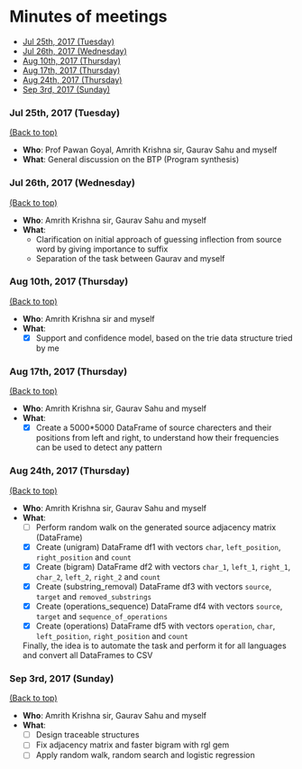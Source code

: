 # Minutes of meetings

- [Jul 25th, 2017 (Tuesday)](#jul-25th-2017-tuesday)
- [Jul 26th, 2017 (Wednesday)](#jul-26th-2017-wednesday)
- [Aug 10th, 2017 (Thursday)](#aug-10th-2017-thursday)
- [Aug 17th, 2017 (Thursday)](#aug-17th-2017-thursday)
- [Aug 24th, 2017 (Thursday)](#aug-24th-2017-thursday)
- [Sep 3rd, 2017 (Sunday)](#sep-3rd-2017-sunday)

### Jul 25th, 2017 (Tuesday)

[(Back to top)](#minutes-of-meetings)

- **Who**: Prof Pawan Goyal, Amrith Krishna sir, Gaurav Sahu and myself
- **What**: General discussion on the BTP (Program synthesis)

### Jul 26th, 2017 (Wednesday)

[(Back to top)](#minutes-of-meetings)

- **Who**: Amrith Krishna sir, Gaurav Sahu and myself
- **What**:
  - Clarification on initial approach of guessing inflection from source word by giving importance to suffix
  - Separation of the task between Gaurav and myself

### Aug 10th, 2017 (Thursday)

[(Back to top)](#minutes-of-meetings)

- **Who**: Amrith Krishna sir and myself
- **What**: 
  - [x] Support and confidence model, based on the trie data structure tried by me

### Aug 17th, 2017 (Thursday)

[(Back to top)](#minutes-of-meetings)

- **Who**: Amrith Krishna sir, Gaurav Sahu and myself
- **What**: 
  - [x] Create a 5000*5000 DataFrame of source charecters and their positions from left and right, to understand how their frequencies can be used to detect any pattern

### Aug 24th, 2017 (Thursday)

[(Back to top)](#minutes-of-meetings)

- **Who**: Amrith Krishna sir, Gaurav Sahu and myself
- **What**: 
  - [ ] Perform random walk on the generated source adjacency matrix (DataFrame)
  - [x] Create (unigram) DataFrame df1 with vectors `char`, `left_position`, `right_position` and `count`
  - [x] Create (bigram) DataFrame df2 with vectors `char_1`, `left_1`, `right_1`, `char_2`, `left_2`, `right_2` and `count`
  - [x] Create (substring_removal) DataFrame df3 with vectors `source`, `target` and `removed_substrings`
  - [x] Create (operations_sequence) DataFrame df4 with vectors `source`, `target` and `sequence_of_operations`
  - [x] Create (operations) DataFrame df5 with vectors `operation`, `char`, `left_position`, `right_position` and `count`

  Finally, the idea is to automate the task and perform it for all languages and convert all DataFrames to CSV

### Sep 3rd, 2017 (Sunday)

[(Back to top)](#minutes-of-meetings)

- **Who**: Amrith Krishna sir, Gaurav Sahu and myself
- **What**: 
  - [ ] Design traceable structures
  - [ ] Fix adjacency matrix and faster bigram with rgl gem
  - [ ] Apply random walk, random search and logistic regression